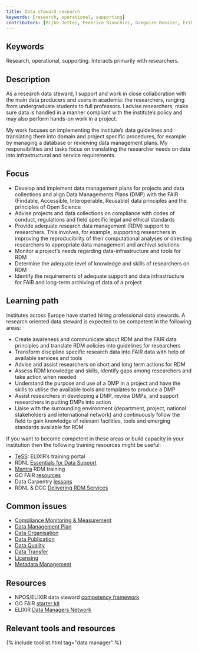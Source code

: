 ```yaml
---
title: Data steward research
keywords: [research, operational, supporting]
contributors: [Mijke Jetten, Federico Bianchini, Gregoire Rossier, Erik Hjerde, Siiri Fuchs, Minna Ahokas, Priit Adler, Alexander Botzki, Robert Andrews, Celia van Gelder, Daniel Wibberg, Graham Hughes, Marko Vidak, Pedro Fernandes, Pinar Alper, Victoria Dominguez, Wolmar Nyberg Åkerström, Alexia Cardona]
---
```


## Keywords
Research, operational, supporting. Interacts primarily with researchers.

## Description
As a research data steward, I support and work in close collaboration with the main data producers and users in academia: the researchers, ranging from undergraduate students to full professors. I advise researchers, make sure data is handled in a manner compliant with the institute’s policy and may also perform hands-on work in a project. 

My work focuses on implementing the institute’s data guidelines and translating them into domain and project specific procedures, for example by managing a database or reviewing data management plans. My responsibilities and tasks focus on translating the researcher  needs on data into infrastructural and service requirements.

## Focus
* Develop and implement data management plans for projects and data collections and align Data Managements Plans (DMP) with the FAIR (Findable, Accessible, Interoperable, Reusable) data principles and the principles of Open Science
* Advise projects and data collections on compliance with codes of conduct, regulations and field specific legal and ethical standards
* Provide adequate research data management (RDM) support to researchers. This involves, for example, supporting researchers in improving the reproducibility of their computational analyses or directing researchers to appropriate data management and archival solutions
* Monitor a project’s needs regarding data-infrastructure and tools for RDM
* Determine the adequate level of knowledge and skills of researchers on RDM
* Identify the requirements of adequate support and data infrastructure for FAIR and long-term archiving of data of a project

## Learning path
Institutes across Europe have started hiring professional data stewards. A research oriented data steward is expected to be competent in the following areas:
* Create awareness and communicate about RDM and the FAIR data principles and translate RDM policies into guidelines for researchers
* Transform discipline specific research data into FAIR data with help of available services and tools
* Advise and assist researchers on short and long term actions for RDM
* Assess RDM knowledge and skills, identify gaps among researchers and take action when needed
* Understand the purpose and use of a DMP in a project and have the skills to utilise the available tools and templates to produce a DMP 
* Assist researchers in developing a DMP, review DMPs, and support researchers in putting DMPs into action
* Liaise with the surrounding environment (department, project, national stakeholders and international network) and continuously follow the field to gain knowledge of relevant facilities, tools and emerging standards available for RDM

If you want to become competent in these areas or build capacity in your institution then the following training resources might be useful:
* [TeSS](https://tess.elixir-europe.org/): ELIXIR’s training portal
* RDNL [Essentials for Data Support](https://datasupport.researchdata.nl/en/)
* [Mantra](https://mantra.edina.ac.uk/) RDM training
* GO FAIR [resources](https://www.go-fair.org/resources/)
* Data Carpentry [lessons](https://datacarpentry.org/lessons/)
* RDNL & DCC [Delivering RDM Services](https://www.futurelearn.com/courses/delivering-research-data-management-services)

## Common issues
* [Compliance Monitoring & Measurement](https://rdm.elixir-europe.org/compliance_monitoring.html)
* [Data Management Plan](https://rdm.elixir-europe.org/data_management_plan.html)
* [Data Organisation](https://rdm.elixir-europe.org/data_organisation.html)
* [Data Publication](https://rdm.elixir-europe.org/data_publication.html)
* [Data Quality](https://rdm.elixir-europe.org/data_quality.html)
* [Data Transfer](https://rdm.elixir-europe.org/data_transfer.html)
* [Licensing](https://rdm.elixir-europe.org/licensing.html)
* [Metadata Management](https://rdm.elixir-europe.org/metadata_management.html)

## Resources
* NPOS/ELIXIR data steward [competency framework](https://zenodo.org/record/3490855#.YArTH-lKi7o)
* GO FAIR [starter kit](https://www.go-fair.org/resources/rdm-starter-kit/)
* ELIXIR [Data Managers Network](https://elixir-europe.org/about-us/how-funded/eu-projects/converge/wp1/dm-coordinators)

## Relevant tools and resources

{% include toollist.html tag="data manager" %}

